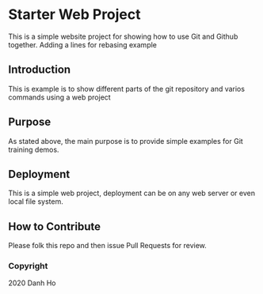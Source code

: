 # Starter Web Project

This is a simple website project for showing how to use Git and Github together. Adding a lines for rebasing example

## Introduction

This is example is to show different parts of the git repository and varios commands using a web project

## Purpose

As stated above, the main purpose is to provide simple examples for Git training demos.

## Deployment

This is a simple web project, deployment can be on any web server or even local file system.

## How to Contribute

Please folk this repo and then issue Pull Requests for review.

### Copyright

2020 Danh Ho